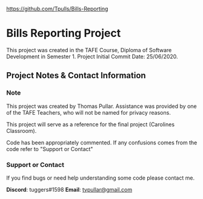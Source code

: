 <https://github.com/Tpulls/Bills-Reporting>
# Bills Reporting Project


This project was created in the TAFE Course, Diploma of Software Development in Semester 1.
Project Initial Commit Date: 25/06/2020.

## Project Notes & Contact Information

### Note

This project was created by Thomas Pullar.
Assistance was provided by one of the TAFE Teachers, who will not be named for privacy reasons.

This project will serve as a reference for the final project (Carolines Classroom).

Code has been appropriately commented. If any confusions comes from the code refer to "Support or Contact"

### Support or Contact

If you find bugs or need help understanding some code please contact me.

**Discord**: tuggers#1598
**Email**: tvpullar@gmail.com

